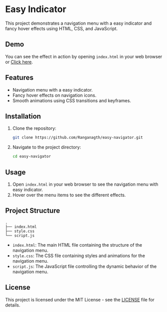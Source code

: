 # Easy Indicator

This project demonstrates a navigation menu with a easy indicator and fancy hover effects using HTML, CSS, and JavaScript.

## Demo

You can see the effect in action by opening `index.html` in your web browser or [Click here](http://easy-navigator.xtgem.com).

## Features

- Navigation menu with a easy indicator.
- Fancy hover effects on navigation icons.
- Smooth animations using CSS transitions and keyframes.

## Installation

1. Clone the repository:
    ```bash
    git clone https://github.com/Ranganagth/easy-navigator.git
    ```
2. Navigate to the project directory:
    ```bash
    cd easy-navigator
    ```

## Usage

1. Open `index.html` in your web browser to see the navigation menu with easy indicator.
2. Hover over the menu items to see the different effects.

## Project Structure

```
.
├── index.html
├── style.css
└── script.js
```

- `index.html`: The main HTML file containing the structure of the navigation menu.
- `style.css`: The CSS file containing styles and animations for the navigation menu.
- `script.js`: The JavaScript file controlling the dynamic behavior of the navigation menu.

## License

This project is licensed under the MIT License - see the [LICENSE](LICENSE) file for details.
